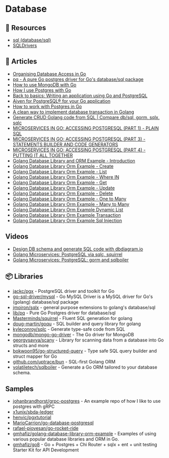 # Database

## 📘 Resources
- [sql (database/sql)](https://pkg.go.dev/database/sql)
- [SQLDrivers](https://github.com/golang/go/wiki/SQLDrivers)

## 📕 Articles
- [Organising Database Access in Go](https://www.alexedwards.net/blog/organising-database-access)
- [pq - A pure Go postgres driver for Go's database/sql package](https://pkg.go.dev/github.com/lib/pq)
- [How to use MongoDB with Go](https://blog.logrocket.com/how-to-use-mongodb-with-go/)
- [How I use Postgres with Go](https://jbrandhorst.com/post/postgres/)
- [Back to basics: Writing an application using Go and PostgreSQL](https://henvic.dev/posts/go-postgres/)
- [Aiven for PostgreSQL® for your Go application](https://aiven.io/blog/aiven-for-postgresql-for-your-go-application)
- [How to work with Postgres in Go](https://medium.com/avitotech/how-to-work-with-postgres-in-go-bad2dabd13e4)
- [A clean way to implement database transaction in Golang](https://dev.to/techschoolguru/a-clean-way-to-implement-database-transaction-in-golang-2ba)
- [Generate CRUD Golang code from SQL | Compare db/sql, gorm, sqlx, sqlc](https://dev.to/techschoolguru/generate-crud-golang-code-from-sql-and-compare-db-sql-gorm-sqlx-sqlc-560j)
- [MICROSERVICES IN GO: ACCESSING POSTGRESQL (PART 1) - PLAIN SQL](https://mariocarrion.com/2021/02/05/tips-building-microservices-in-go-golang-databases-postgresql-part1.html)
- [MICROSERVICES IN GO: ACCESSING POSTGRESQL (PART 3) - STATEMENTS BUILDER AND CODE GENERATORS](https://mariocarrion.com/2021/02/23/tips-building-microservices-in-go-golang-databases-postgresql-sqlc-squirrel.html)
- [MICROSERVICES IN GO: ACCESSING POSTGRESQL (PART 4) - PUTTING IT ALL TOGETHER](https://mariocarrion.com/2021/03/02/tips-building-microservices-in-go-golang-databases-postgresql-conclusion.html)
- [Golang Database Library and ORM Example - Introduction](https://www.gmhafiz.com/blog/golang-database-library-orm-example-intro/)
- [Golang Database Library Orm Example - Create](https://www.gmhafiz.com/blog/golang-database-library-orm-example-create/)
- [Golang Database Library Orm Example - List](https://www.gmhafiz.com/blog/golang-database-library-orm-example-list/)
- [Golang Database Library Orm Example - Where IN](https://www.gmhafiz.com/blog/golang-database-library-orm-example-where-in/)
- [Golang Database Library Orm Example - Get](https://www.gmhafiz.com/blog/golang-database-library-orm-example-get/)
- [Golang Database Library Orm Example - Update](https://www.gmhafiz.com/blog/golang-database-library-orm-example-update/)
- [Golang Database Library Orm Example - Delete](https://www.gmhafiz.com/blog/golang-database-library-orm-example-delete/)
- [Golang Database Library Orm Example - One to Many](https://www.gmhafiz.com/blog/golang-database-library-orm-example-one-to-many/)
- [Golang Database Library Orm Example - Many to Many](https://www.gmhafiz.com/blog/golang-database-library-orm-example-many-to-many/)
- [Golang Database Library Orm Example Dynamic List](https://www.gmhafiz.com/blog/golang-database-library-orm-example-dynamic-list)
- [Golang Database Library Orm Example Transaction](https://www.gmhafiz.com/blog/golang-database-library-orm-example-transaction/)
- [Golang Database Library Orm Example Sql Injection](https://www.gmhafiz.com/blog/golang-database-library-orm-example-sql-injection/)
## Videos
- [Design DB schema and generate SQL code with dbdiagram.io](https://www.youtube.com/watch?v=rx6CPDK_5mU)
- [Golang Microservices: PostgreSQL via sqlc, squirrel](https://www.youtube.com/watch?v=NOevBG0fbKc)
- [Golang Microservices: PostgreSQL: gorm and sqlboiler](https://www.youtube.com/watch?v=CT2v0Xas8Sc)
## 📦 Libraries
- [jackc/pgx](https://github.com/jackc/pgx) - PostgreSQL driver and toolkit for Go
- [go-sql-driver/mysql](https://github.com/go-sql-driver/mysql) - Go MySQL Driver is a MySQL driver for Go's (golang) database/sql package
- [jmoiron/sqlx](https://github.com/jmoiron/sqlx) - general purpose extensions to golang's database/sql
- [lib/pq](https://github.com/lib/pq) - Pure Go Postgres driver for database/sql
- [Masterminds/squirrel](https://github.com/Masterminds/squirrel) - Fluent SQL generation for golang
- [doug-martin/goqu](https://github.com/doug-martin/goqu) - SQL builder and query library for golang
- [kyleconroy/sqlc](https://github.com/kyleconroy/sqlc) - Generate type-safe code from SQL
- [mongodb/mongo-go-driver](https://github.com/mongodb/mongo-go-driver) - The Go driver for MongoDB
- [georgysavva/scany](https://github.com/georgysavva/scany) - Library for scanning data from a database into Go structs and more
- [bokwoon95/go-structured-query](https://github.com/bokwoon95/go-structured-query) - Type safe SQL query builder and struct mapper for Go
- [github.com/uptrace/bun](https://github.com/uptrace/bun) - SQL-first Golang ORM
- [volatiletech/sqlboiler](https://github.com/volatiletech/sqlboiler) - Generate a Go ORM tailored to your database schema.
## Samples
- [johanbrandhorst/grpc-postgres](https://github.com/johanbrandhorst/grpc-postgres) - An example repo of how I like to use postgres with gRPC
- [x1unix/sbda-ledger](https://github.com/x1unix/sbda-ledger)
- [henvic/pgxtutorial](https://github.com/henvic/pgxtutorial)
- [MarioCarrion/go-database-postgresql](https://github.com/MarioCarrion/videos/tree/a7bfd52e9b3705aa8510f5709620370a21e2aa81/2021/02/09-go-database-postgresql-part-3)
- [rafael-piovesan/go-rocket-ride](https://github.com/rafael-piovesan/go-rocket-ride)
- [gmhafiz/golang-database-library-orm-example](https://github.com/gmhafiz/golang-database-library-orm-example) - Examples of using various popular database libraries and ORM in Go.
- [gmhafiz/go8](https://github.com/gmhafiz/go8) - Go + Postgres + Chi Router + sqlx + ent + unit testing Starter Kit for API Development